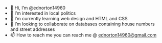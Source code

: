 - 👋 Hi, I’m @ednorton14960
- 👀 I’m interested in local politics
- 🌱 I’m currently learning web design and HTML and CSS
- 💞️ I’m looking to collaborate on databases containing house numbers and street addresses
- 📫 How to reach me you can reach me @ ednorton14960@gmail.com

<!---
ednorton14960/ednorton14960 is a ✨ special ✨ repository because its `README.md` (this file) appears on your GitHub profile.
You can click the Preview link to take a look at your changes.
--->
